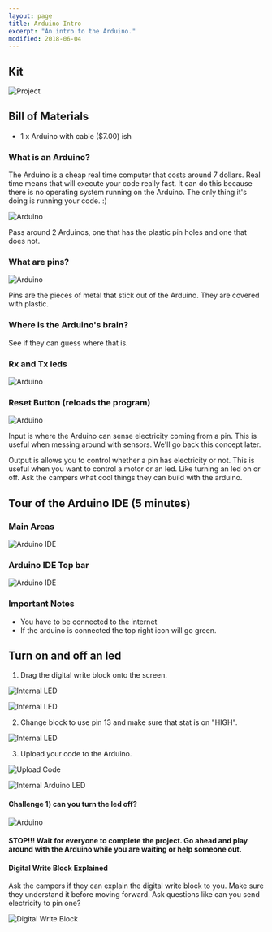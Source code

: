 ```yaml
---
layout: page
title: Arduino Intro
excerpt: "An intro to the Arduino."
modified: 2018-06-04
---
```


## Kit

![Project](/images/summer-camp/day-1/arduino-intro/project.jpg)


## Bill of Materials 

- 1 x Arduino with cable  ($7.00) ish

### What is an Arduino?

The Arduino is a cheap real time computer that costs around 7 dollars. Real time means that will execute your code really fast.  It can do this because there is no operating system running on the Arduino.  The only thing it's doing is running your code. :)


![Arduino](/images/summer-camp/day-1/arduino-intro/arduino.jpg)

Pass around 2 Arduinos, one that has the plastic pin holes and one that does not.  

### What are pins?

![Arduino](/images/summer-camp/day-1/arduino-intro/arduino-pins.jpg)

Pins are the pieces of metal that stick out of the Arduino.  They are covered with plastic.

### Where is the Arduino's brain?

See if they can guess where that is.

### Rx and Tx leds

![Arduino](/images/summer-camp/day-1/arduino-intro/arduino-rx-tx.jpg)


### Reset Button (reloads the program)

![Arduino](/images/summer-camp/day-1/arduino-intro/arduino-reset-btn.jpg)

Input is where the Arduino can sense electricity coming from a pin.  This is useful when messing around with sensors.  We'll go back this concept later.

Output is allows you to control whether a pin has electricity or not.  This is useful when you want to control a motor or an led.  Like turning an led on or off.  Ask the campers what cool things they can build with the arduino.

## Tour of the Arduino IDE (5 minutes)

### Main Areas

![Arduino IDE](/images/summer-camp/day-1/arduino-intro/arduino-ide.png)

### Arduino IDE Top bar

![Arduino IDE](/images/summer-camp/day-1/arduino-intro/arduino-top-bar.png)

### Important Notes

- You have to be connected to the internet
- If the arduino is connected the top right icon will go green.


## Turn on and off an led

1) Drag the digital write block onto the screen.

![Internal LED](/images/summer-camp/day-1/arduino-intro/turn-on-pin-13-part-2.png)

![Internal LED](/images/summer-camp/day-1/arduino-intro/turn-on-pin-13-part-1.png)


2) Change block to use pin 13 and make sure that stat is on "HIGH".

![Internal LED](/images/summer-camp/day-1/arduino-intro/turn-on-pin-13-part-3.png)

3) Upload your code to the Arduino.

![Upload Code](/images/summer-camp/day-1/arduino-intro/upload-btn.png)

![Internal Arduino LED](/images/summer-camp/day-1/arduino-intro/internal-led-on.jpg)

#### Challenge 1) can you turn the led off?  

![Arduino](/images/summer-camp/day-1/arduino-intro/arduino-led-challenge-1.jpg)

#### STOP!!! Wait for everyone to complete the project.  Go ahead and play around with the Arduino while you are waiting or help someone out.  

#### Digital Write Block Explained

Ask the campers if they can explain the digital write block to you. Make sure they understand it before moving forward.  Ask questions like can you send electricity to pin one?

![Digital Write Block](/images/summer-camp/day-1/arduino-intro/turn-on-pin-13-part-1.png)
